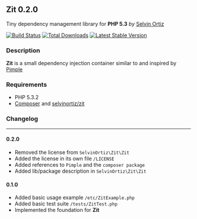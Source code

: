 ## Zit 0.2.0
Tiny dependency management library for **PHP 5.3** *by* [Selvin Ortiz](http://twitter.com/selvinortiz)

[![Build Status](https://travis-ci.org/selvinortiz/zit.png)](https://travis-ci.org/selvinortiz/zit)
[![Total Downloads](https://poser.pugx.org/selvinortiz/zit/d/total.png)](https://packagist.org/packages/selvinortiz/zit)
[![Latest Stable Version](https://poser.pugx.org/selvinortiz/zit/v/stable.png)](https://packagist.org/packages/selvinortiz/zit)

### Description
**Zit** is a small dependency injection container similar to and inspired by [Pimple](https://github.com/fabpot/Pimple)

### Requirements
- PHP 5.3.2
- [Composer](http://getcomposer.org) and [selvinortiz/zit](https://packagist.org/packages/selvinortiz/zit)

### Changelog
----
#### 0.2.0
- Removed the license from `SelvinOrtiz\Zit\Zit`
- Added the license in its own file `/LICENSE`
- Added references to `Pimple` and the `composer package`
- Added lib/package description in `SelvinOrtiz\Zit\Zit`

#### 0.1.0
- Added basic usage example `/etc/ZitExample.php`
- Added basic test suite `/tests/ZitTest.php`
- Implemented the foundation for **Zit**
